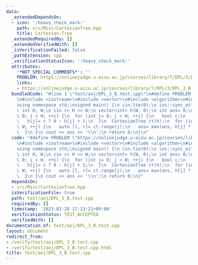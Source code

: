 ```yaml
---
data:
  _extendedDependsOn:
  - icon: ':heavy_check_mark:'
    path: src/Misc/CartesianTree.hpp
    title: Cartesian-Tree
  _extendedRequiredBy: []
  _extendedVerifiedWith: []
  _isVerificationFailed: false
  _pathExtension: cpp
  _verificationStatusIcon: ':heavy_check_mark:'
  attributes:
    '*NOT_SPECIAL_COMMENTS*': ''
    PROBLEM: https://onlinejudge.u-aizu.ac.jp/courses/library/7/DPL/3/DPL_3_B
    links:
    - https://onlinejudge.u-aizu.ac.jp/courses/library/7/DPL/3/DPL_3_B
  bundledCode: "#line 1 \"test/aoj/DPL_3_B.test.cpp\"\n#define PROBLEM \"https://onlinejudge.u-aizu.ac.jp/courses/library/7/DPL/3/DPL_3_B\"\
    \n#include <iostream>\n#include <vector>\n#include <algorithm>\n#include <src/Misc/CartesianTree.hpp>\n\
    using namespace std;\nsigned main() {\n cin.tie(0);\n ios::sync_with_stdio(0);\n\
    \ int H, W;\n cin >> H >> W;\n vector<int> h(W, 0);\n int ans= 0;\n for (int i=\
    \ 0; i < H; ++i) {\n  for (int j= 0; j < W; ++j) {\n   bool c;\n   cin >> c;\n\
    \   h[j]= c ? 0 : h[j] + 1;\n  }\n  CartesianTree ct(h);\n  for (int j= 0; j <\
    \ W; ++j) {\n   auto [l, r]= ct.range(j);\n   ans= max(ans, h[j] * (r - l));\n\
    \  }\n }\n cout << ans << '\\n';\n return 0;\n}\n"
  code: "#define PROBLEM \"https://onlinejudge.u-aizu.ac.jp/courses/library/7/DPL/3/DPL_3_B\"\
    \n#include <iostream>\n#include <vector>\n#include <algorithm>\n#include <src/Misc/CartesianTree.hpp>\n\
    using namespace std;\nsigned main() {\n cin.tie(0);\n ios::sync_with_stdio(0);\n\
    \ int H, W;\n cin >> H >> W;\n vector<int> h(W, 0);\n int ans= 0;\n for (int i=\
    \ 0; i < H; ++i) {\n  for (int j= 0; j < W; ++j) {\n   bool c;\n   cin >> c;\n\
    \   h[j]= c ? 0 : h[j] + 1;\n  }\n  CartesianTree ct(h);\n  for (int j= 0; j <\
    \ W; ++j) {\n   auto [l, r]= ct.range(j);\n   ans= max(ans, h[j] * (r - l));\n\
    \  }\n }\n cout << ans << '\\n';\n return 0;\n}"
  dependsOn:
  - src/Misc/CartesianTree.hpp
  isVerificationFile: true
  path: test/aoj/DPL_3_B.test.cpp
  requiredBy: []
  timestamp: '2023-02-28 17:13:21+09:00'
  verificationStatus: TEST_ACCEPTED
  verifiedWith: []
documentation_of: test/aoj/DPL_3_B.test.cpp
layout: document
redirect_from:
- /verify/test/aoj/DPL_3_B.test.cpp
- /verify/test/aoj/DPL_3_B.test.cpp.html
title: test/aoj/DPL_3_B.test.cpp
---
```

